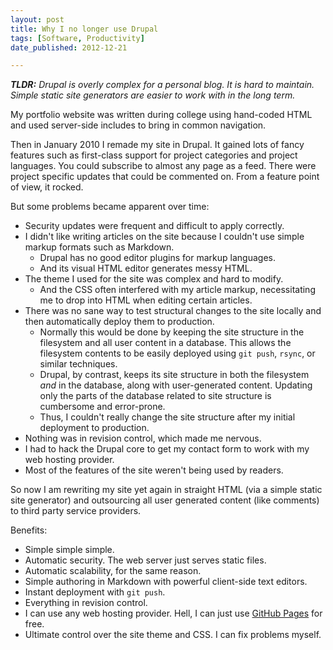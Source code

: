 ```yaml
---
layout: post
title: Why I no longer use Drupal
tags: [Software, Productivity]
date_published: 2012-12-21

---
```


*<b>TLDR:</b> Drupal is overly complex for a personal blog. It is hard to maintain. Simple static site generators are easier to work with in the long term.*

My portfolio website was written during college using hand-coded HTML and used server-side includes to bring in common navigation.

Then in January 2010 I remade my site in Drupal. It gained lots of fancy features such as first-class support for project categories and project languages. You could subscribe to almost any page as a feed. There were project specific updates that could be commented on. From a feature point of view, it rocked.

But some problems became apparent over time:

* Security updates were frequent and difficult to apply correctly.
* I didn't like writing articles on the site because I couldn't use simple markup formats such as Markdown.
    * Drupal has no good editor plugins for markup languages.
    * And its visual HTML editor generates messy HTML.
* The theme I used for the site was complex and hard to modify.
    * And the CSS often interfered with my article markup, necessitating me to drop into HTML when editing certain articles.
* There was no sane way to test structural changes to the site locally and then automatically deploy them to production.
    * Normally this would be done by keeping the site structure in the filesystem and all user content in a database. This allows the filesystem contents to be easily deployed using `git push`, `rsync`, or similar techniques.
    * Drupal, by contrast, keeps its site structure in both the filesystem *and* in the database, along with user-generated content. Updating only the parts of the database related to site structure is cumbersome and error-prone.
    * Thus, I couldn't really change the site structure after my initial deployment to production.
* Nothing was in revision control, which made me nervous.
* I had to hack the Drupal core to get my contact form to work with my web hosting provider.
* Most of the features of the site weren't being used by readers.

So now I am rewriting my site yet again in straight HTML (via a simple static site generator) and outsourcing all user generated content (like comments) to third party service providers.

Benefits:

* Simple simple simple.
* Automatic security. The web server just serves static files.
* Automatic scalability, for the same reason.
* Simple authoring in Markdown with powerful client-side text editors.
* Instant deployment with `git push`.
* Everything in revision control.
* I can use any web hosting provider. Hell, I can just use [GitHub Pages] for free.
* Ultimate control over the site theme and CSS. I can fix problems myself.

[GitHub Pages]: http://pages.github.com
